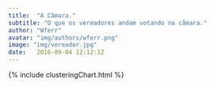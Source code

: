 ```yaml
---
title:  "A Câmara."
subtitle: "O que os vereadores andam votando na câmara."
author: "Wferr"
avatar: "img/authors/wferr.png"
image: "img/vereador.jpg"
date:   2016-09-04 12:12:12
---
```


{% include clusteringChart.html %}